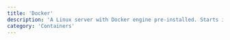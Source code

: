 ```yaml
---
title: 'Docker'
description: 'A Linux server with Docker engine pre-installed. Starts instantly. No paywall.'
category: 'Containers'
---
```

